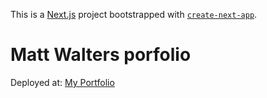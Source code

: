 This is a [Next.js](https://nextjs.org/) project bootstrapped with [`create-next-app`](https://github.com/vercel/next.js/tree/canary/packages/create-next-app).

# Matt Walters porfolio

Deployed at: [My Portfolio](https://porfolio-ivs6.vercel.app/)